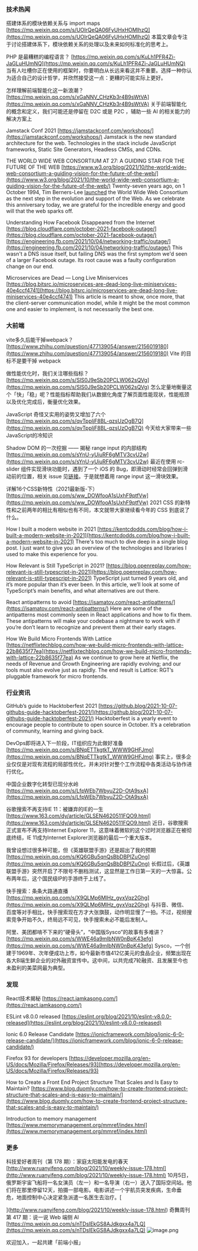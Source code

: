 ### 技术热闻
搭建体系的模块依赖关系与 import maps
[https://mp.weixin.qq.com/s/UOIrQeQA06FyUHxHOMlhzQ](https://mp.weixin.qq.com/s/UOIrQeQA06FyUHxHOMlhzQ)
本篇文章会专注于讨论搭建体系下，模块依赖关系的处理以及未来如何标准化的思考上。

PHP 是最糟糕的编程语言？
[https://mp.weixin.qq.com/s/KuLh1PFR4Zi-JaGLuHUmNQ](https://mp.weixin.qq.com/s/KuLh1PFR4Zi-JaGLuHUmNQ)
当有人吐槽你正在使用的框架时，你要明白从长远来看这并不重要。选择一种你认为适合自己的设计哲学，并欣然接受这一点：更糟的可能实际上更好。

怎样理解前端智能化这一新浪潮？
[https://mp.weixin.qq.com/s/xGaNNV_CHzKb3r4B9sWtVA](https://mp.weixin.qq.com/s/xGaNNV_CHzKb3r4B9sWtVA)
关于前端智能化的概念和定义，我们可能还是停留在 D2C 或是 P2C ，辅助一些 AI 的相关能力的解决方案上

Jamstack Conf 2021
[https://jamstackconf.com/workshops/](https://jamstackconf.com/workshops/)
Jamstack is the new standard architecture for the web. Technologies in the stack include JavaScript frameworks, Static Site Generators, Headless CMSs, and CDNs.

THE WORLD WIDE WEB CONSORTIUM AT 27: A GUIDING STAR FOR THE FUTURE OF THE WEB
[https://www.w3.org/blog/2021/10/the-world-wide-web-consortium-a-guiding-vision-for-the-future-of-the-web/](https://www.w3.org/blog/2021/10/the-world-wide-web-consortium-a-guiding-vision-for-the-future-of-the-web/)
Twenty-seven years ago, on 1 October 1994, Tim Berners-Lee [launched](https://www.w3.org/News/1994) the World Wide Web Consortium as the next step in the evolution and support of the Web. As we celebrate this anniversary today, we are grateful for the incredible energy and good will that the web sparks off.

Understanding How Facebook Disappeared from the Internet
[https://blog.cloudflare.com/october-2021-facebook-outage/](https://blog.cloudflare.com/october-2021-facebook-outage/)
[https://engineering.fb.com/2021/10/04/networking-traffic/outage/](https://engineering.fb.com/2021/10/04/networking-traffic/outage/)
This wasn't a DNS issue itself, but failing DNS was the first symptom we'd seen of a larger Facebook outage. Its root cause was a faulty configuration change on our end. 

Microservices are Dead — Long Live Miniservices
[https://blog.bitsrc.io/microservices-are-dead-long-live-miniservices-40e4ccf4741](https://blog.bitsrc.io/microservices-are-dead-long-live-miniservices-40e4ccf4741)
This article is meant to show, once more, that the client-server communication model, while it might be the most common one and easier to implement, is not necessarily the best one.

### 大前端
vite多久后能干掉webpack？
[https://www.zhihu.com/question/477139054/answer/2156019180](https://www.zhihu.com/question/477139054/answer/2156019180)
Vite 的目标不是要干掉 webpack

做性能优化时，我们关注哪些指标？
[https://mp.weixin.qq.com/s/SlS0J9eSb20PCLW062sQVg](https://mp.weixin.qq.com/s/SlS0J9eSb20PCLW062sQVg)
怎么定量地衡量这个「快」「稳」呢？性能指标帮助我们从数据化角度了解页面性能现状，性能瓶颈以及优化完成后，衡量优化效果。

JavaScript 奇怪又实用的姿势又增加了六个
[https://mp.weixin.qq.com/s/qvTppljF8BL-qzsUzOgB7Q](https://mp.weixin.qq.com/s/qvTppljF8BL-qzsUzOgB7Q)
今天给大家带来一些JavaScript的冷知识

Shadow DOM 的一次挖掘 —— 揭秘 range input 的内部结构
[https://mp.weixin.qq.com/s/sYnU-yUiuRF6gMTV3cvU2w](https://mp.weixin.qq.com/s/sYnU-yUiuRF6gMTV3cvU2w)
最近在使用 rc-slider 组件实现滑块功能时，遇到了一个 iOS 的 Bug，即滑动时经常会回弹到滑动前的位置，相关 issue 见[链接](https://mp.weixin.qq.com/s?__biz=MzI1ODE4NzE1Nw==&mid=2247490742&idx=1&sn=c355ea7e4c406a287d8bc01c3d9eacd5&chksm=ea0d564cdd7adf5aa53227263f6f382e660c2748f203b2c44f0757cd869534776a925111872a&mpshare=1&scene=1&srcid=1010p62REhsRilDEuV841BQd&sharer_sharetime=1633866094791&sharer_shareid=1008f4e03cf7c6f5c3ce1b43c6775688&key=cc0d5c6e61a0f8486d5aca58fc644c09ff8ed7f9bcebdfa571816db1e000b31bcb2e1f8fc557b948049646390880225e8624842a41296e6bc7285739250e4b2a17a9296930f71e04c4b08c32b1ca30748e1f0037dcb68ad40efb601e2675631f3d4f7fbdd5860f2d48a5f9bbba5646070d7e91c14268105f7478f90656193ccb&ascene=1&uin=MTA2MDc4NjI2MA%3D%3D&devicetype=iMac+MacBookPro15%2C1+OSX+OSX+10.15.7+build(19H114)&version=13010510&nettype=WIFI&lang=zh_CN&fontScale=100&exportkey=Aa4QgIQS4eSy%2FdVccWfe8TY%3D&pass_ticket=c71Fit1L7YglhkWwzVZdvSGXSYHho8V%2BWkYYXOIn6HOg%2FFDTj%2F2e0Oso%2BXi%2BZjeJ&wx_header=0&fontgear=2.000000)。于是就想着用 range input 这一滑块效果。

详解16个CSS新特性（2021最新版-下）
[https://mp.weixin.qq.com/s/ww_DOWfooA1sUxhF9ptfVw](https://mp.weixin.qq.com/s/ww_DOWfooA1sUxhF9ptfVw)
2021 CSS 的新特性和之前两年的相比有相似也有不同，本文就带大家继续看今年的 CSS 到底说了什么。

How I built a modern website in 2021
[https://kentcdodds.com/blog/how-i-built-a-modern-website-in-2021](https://kentcdodds.com/blog/how-i-built-a-modern-website-in-2021)
There's too much to dive deep in a single blog post. I just want to give you an overview of the technologies and libraries I used to make this experience for you.

How Relevant is Still TypeScript in 2021?
[https://blog.openreplay.com/how-relevant-is-still-typescript-in-2021](https://blog.openreplay.com/how-relevant-is-still-typescript-in-2021)
TypeScript just turned 9 years old, and it’s more popular than it’s ever been. In this article, we’ll look at some of TypeScript’s main benefits, and what alternatives are out there.

React antipatterns to avoid
[https://isamatov.com/react-antipatterns/](https://isamatov.com/react-antipatterns/)
Here are some of the antipatterns most commonly seen in React applications and how to fix them. These antipatterns will make your codebase a nightmare to work with if you’re don’t learn to recognize and prevent them at their early stages.

How We Build Micro Frontends With Lattice
[https://netflixtechblog.com/how-we-build-micro-frontends-with-lattice-22b8635f77ea](https://netflixtechblog.com/how-we-build-micro-frontends-with-lattice-22b8635f77ea)
As we continue to grow here at Netflix, the needs of Revenue and Growth Engineering are rapidly evolving; and our tools must also evolve just as rapidly. The end result is Lattice: RGT’s pluggable framework for micro frontends.

### 行业资讯
GitHub’s guide to Hacktoberfest 2021
[https://github.blog/2021-10-07-githubs-guide-hacktoberfest-2021/](https://github.blog/2021-10-07-githubs-guide-hacktoberfest-2021/)
Hacktoberfest is a yearly event to encourage people to contribute to open source in October. It’s a celebration of community, learning and giving back.

DevOps即将进入下一阶段，IT组织应为此做好准备
[https://mp.weixin.qq.com/s/BNqETTkgtkT_WWW9GHFJmg](https://mp.weixin.qq.com/s/BNqETTkgtkT_WWW9GHFJmg)
事实上，很多企业仅仅是对现有流程的局部性优化，并未对针对整个工作流程中各类活动与协作进行优化。

中国企业数字化转型已现分水岭
[https://mp.weixin.qq.com/s/LfpWEb7WbyuZ2D-OtA9sxA](https://mp.weixin.qq.com/s/LfpWEb7WbyuZ2D-OtA9sxA)

谷歌搜索不再支持IE 11：被嫌弃的IE的一生
[https://www.163.com/dy/article/GLSEN4620511FQO9.html](https://www.163.com/dy/article/GLSEN4620511FQO9.html)
近日，谷歌搜索正式宣布不再支持Internet Explorer 11，这意味着微软的这个过时浏览器正在被彻底终结，IE 11成为Internet Explorer浏览器的最后一个重大版本。

我曾设想过很多种可能，但《英雄联盟手游》还是超出了我的预期
[https://mp.weixin.qq.com/s/KQ6GBu5qnQsBbDBPIZuOng](https://mp.weixin.qq.com/s/KQ6GBu5qnQsBbDBPIZuOng)
长假过后，《英雄联盟手游》突然开启了不限号不删档测试，这显然是工作日第一天的一大惊喜。公布两年后，这个国民级IP的手游终于上线了。

快手搜索：条条大路通直播
[https://mp.weixin.qq.com/s/X9QLMp6MlHz_gyxVqz2Ghg](https://mp.weixin.qq.com/s/X9QLMp6MlHz_gyxVqz2Ghg)
与抖音、微信、百度等对手相比，快手搜索现在方才大张旗鼓，动作明显慢了一拍。不过，视频搜索竞争开始不久，终局远不可见，快手搜索未必不能后发制人。

阿里、美团都啃不下来的“硬骨头”，“中国版Sysco”的故事有多难讲？
[https://mp.weixin.qq.com/s/WWE46a9mIbNW0nBpK43efg](https://mp.weixin.qq.com/s/WWE46a9mIbNW0nBpK43efg)
Sysco，一个创建于1969年、次年便成功上市，如今最新市值412亿美元的食品企业，频繁出现在各大B端生鲜企业的对外融资宣传中。这中间，以共完成7轮融资、且发展至今也未盈利的美菜网最为典型。

### 发现
React技术揭秘
[https://react.iamkasong.com/](https://react.iamkasong.com/)

ESLint v8.0.0 released
[https://eslint.org/blog/2021/10/eslint-v8.0.0-released](https://eslint.org/blog/2021/10/eslint-v8.0.0-released)

Ionic 6.0 Release Candidate
[https://ionicframework.com/blog/ionic-6-0-release-candidate/](https://ionicframework.com/blog/ionic-6-0-release-candidate/)

Firefox 93 for developers
[https://developer.mozilla.org/en-US/docs/Mozilla/Firefox/Releases/93](https://developer.mozilla.org/en-US/docs/Mozilla/Firefox/Releases/93)

How to Create a Front End Project Structure That Scales and Is Easy to Maintain?
[https://www.blog.duomly.com/how-to-create-frontend-project-structure-that-scales-and-is-easy-to-maintain/](https://www.blog.duomly.com/how-to-create-frontend-project-structure-that-scales-and-is-easy-to-maintain/)

Introduction to memory management
[https://www.memorymanagement.org/mmref/index.html](https://www.memorymanagement.org/mmref/index.html)

### 更多
科技爱好者周刊（第 178 期）：家庭太阳能发电的春天
[http://www.ruanyifeng.com/blog/2021/10/weekly-issue-178.html](http://www.ruanyifeng.com/blog/2021/10/weekly-issue-178.html)
10月5日，俄罗斯宇宙飞船将一名女演员（左一）和一名导演（右一）送入了国际空间站。他们将在那里停留12天，拍摄一部电影。电影讲述一个宇航员突发疾病，生命垂危，地面控制中心决定紧急派遣一名医生去治疗。[

](http://www.ruanyifeng.com/blog/2021/10/weekly-issue-178.html)
奇舞周刊第 417 期：说一说 Web 端侧 AI
[https://mp.weixin.qq.com/s/nTDslEkGS8AJdkgxx4a7LQ](https://mp.weixin.qq.com/s/nTDslEkGS8AJdkgxx4a7LQ)
![image.png](https://cdn.nlark.com/yuque/0/2020/png/85771/1605930034828-7fc81343-651f-4a15-8465-eebe5a23cf61.png#height=31&id=C5Hpa&margin=%5Bobject%20Object%5D&name=image.png&originHeight=90&originWidth=2186&originalType=binary&ratio=1&size=14325&status=done&style=none&width=746)


欢迎加入，一起共建「前端小报」
